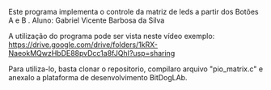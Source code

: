 Este programa implementa o controle da matriz de leds a partir dos Botões A e B .
Aluno: Gabriel Vicente Barbosa da Silva

A utilização do programa pode ser vista neste vídeo exemplo: https://drive.google.com/drive/folders/1kRX-NaeokMQwzHbDE88pvDcc1a8fJQhI?usp=sharing

Para utiliza-lo, basta clonar o repositorio, compilaro arquivo "pio_matrix.c" e anexalo a plataforma de desenvolvimento BitDogLAb.
